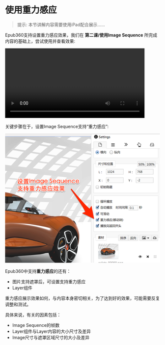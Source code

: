 # 使用重力感应

> 提示: 本节讲解内容需要使用iPad配合展示......

Epub360支持设置重力感应效果，我们在 **第二课/使用Image Sequence** 所完成内容的基础上，尝试使用并查看效果:

<video width="90%" controls><source src="http://qn.media.epub360.com/materials/video/0bb251eb8a3a30d07a4911933df1f4ed.mp4?avthumb/ipad_low" type="video/mp4"></video>

关键步骤在于，设置Image Sequence支持“重力感应”:

![](../images/lesson-3/weight-setting.png)

Epub360中支持**重力感应**的还有：

- 图片支持遮罩后，可设置支持重力感应
- Layer组件

重力感应展示效果如何，与内容本身密切相关，为了达到好的效果，可能需要反复调整和测试。

具体来说，有关的因素包括：

- Image Sequence的帧数
- Layer组件与Layer内容的大小尺寸及差异
- Image尺寸与遮罩区域尺寸的大小及差异

